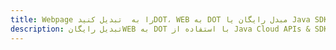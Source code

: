 ---title: Webpage را به  تبدیل کنیدDOT، WEB به DOT مبدل رایگان یا Java SDKdescription: تبدیل رایگانWEB به DOT با استفاده از Java Cloud APIs & SDK همچنین اسناد PDF را در Cloud ایجاد، ویرایش و رندر کنید.---